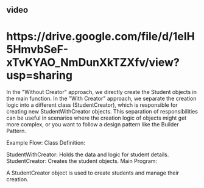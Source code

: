 <h2>video</h2>
<h1>https://drive.google.com/file/d/1eIH5HmvbSeF-xTvKYAO_NmDunXkTZXfv/view?usp=sharing</h1>


In the "Without Creator" approach, we directly create the Student objects in the main function.
In the "With Creator" approach, we separate the creation logic into a different class (StudentCreator), which is responsible for creating new StudentWithCreator objects.
This separation of responsibilities can be useful in scenarios where the creation logic of objects might get more complex, or you want to follow a design pattern like the Builder Pattern.

Example Flow:
Class Definition:

StudentWithCreator: Holds the data and logic for student details.
StudentCreator: Creates the student objects.
Main Program:

A StudentCreator object is used to create students and manage their creation.
